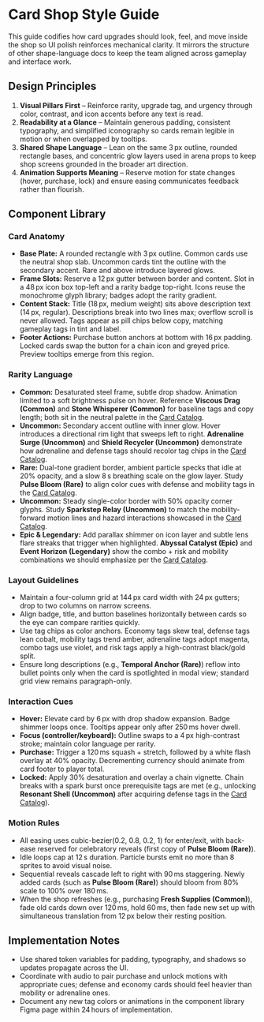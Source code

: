 # Card Shop Style Guide

This guide codifies how card upgrades should look, feel, and move inside the shop so UI polish reinforces mechanical clarity. It mirrors the structure of other shape-language docs to keep the team aligned across gameplay and interface work.

## Design Principles

1. **Visual Pillars First** – Reinforce rarity, upgrade tag, and urgency through color, contrast, and icon accents before any text is read.
2. **Readability at a Glance** – Maintain generous padding, consistent typography, and simplified iconography so cards remain legible in motion or when overlapped by tooltips.
3. **Shared Shape Language** – Lean on the same 3 px outline, rounded rectangle bases, and concentric glow layers used in arena props to keep shop screens grounded in the broader art direction.
4. **Animation Supports Meaning** – Reserve motion for state changes (hover, purchase, lock) and ensure easing communicates feedback rather than flourish.

## Component Library

### Card Anatomy

* **Base Plate:** A rounded rectangle with 3 px outline. Common cards use the neutral shop slab. Uncommon cards tint the outline with the secondary accent. Rare and above introduce layered glows.
* **Frame Slots:** Reserve a 12 px gutter between border and content. Slot in a 48 px icon box top-left and a rarity badge top-right. Icons reuse the monochrome glyph library; badges adopt the rarity gradient.
* **Content Stack:** Title (18 px, medium weight) sits above description text (14 px, regular). Descriptions break into two lines max; overflow scroll is never allowed. Tags appear as pill chips below copy, matching gameplay tags in tint and label.
* **Footer Actions:** Purchase button anchors at bottom with 16 px padding. Locked cards swap the button for a chain icon and greyed price. Preview tooltips emerge from this region.

### Rarity Language

* **Common:** Desaturated steel frame, subtle drop shadow. Animation limited to a soft brightness pulse on hover. Reference **Viscous Drag (Common)** and **Stone Whisperer (Common)** for baseline tags and copy length; both sit in the neutral palette in the [Card Catalog](card_catalog.md).
* **Uncommon:** Secondary accent outline with inner glow. Hover introduces a directional rim light that sweeps left to right. **Adrenaline Surge (Uncommon)** and **Shield Recycler (Uncommon)** demonstrate how adrenaline and defense tags should recolor tag chips in the [Card Catalog](card_catalog.md).
* **Rare:** Dual-tone gradient border, ambient particle specks that idle at 20% opacity, and a slow 8 s breathing scale on the glow layer. Study **Pulse Bloom (Rare)** to align color cues with defense and mobility tags in the [Card Catalog](card_catalog.md).
* **Uncommon:** Steady single-color border with 50% opacity corner glyphs. Study **Sparkstep Relay (Uncommon)** to match the mobility-forward motion lines and hazard interactions showcased in the [Card Catalog](card_catalog.md).
* **Epic & Legendary:** Add parallax shimmer on icon layer and subtle lens flare streaks that trigger when highlighted. **Abyssal Catalyst (Epic)** and **Event Horizon (Legendary)** show the combo + risk and mobility combinations we should emphasize per the [Card Catalog](card_catalog.md).

### Layout Guidelines

* Maintain a four-column grid at 144 px card width with 24 px gutters; drop to two columns on narrow screens.
* Align badge, title, and button baselines horizontally between cards so the eye can compare rarities quickly.
* Use tag chips as color anchors. Economy tags skew teal, defense tags lean cobalt, mobility tags trend amber, adrenaline tags adopt magenta, combo tags use violet, and risk tags apply a high-contrast black/gold split.
* Ensure long descriptions (e.g., **Temporal Anchor (Rare)**) reflow into bullet points only when the card is spotlighted in modal view; standard grid view remains paragraph-only.

### Interaction Cues

* **Hover:** Elevate card by 6 px with drop shadow expansion. Badge shimmer loops once. Tooltips appear only after 250 ms hover dwell.
* **Focus (controller/keyboard):** Outline swaps to a 4 px high-contrast stroke; maintain color language per rarity.
* **Purchase:** Trigger a 120 ms squash + stretch, followed by a white flash overlay at 40% opacity. Decrementing currency should animate from card footer to player total.
* **Locked:** Apply 30% desaturation and overlay a chain vignette. Chain breaks with a spark burst once prerequisite tags are met (e.g., unlocking **Resonant Shell (Uncommon)** after acquiring defense tags in the [Card Catalog](card_catalog.md)).

### Motion Rules

* All easing uses cubic-bezier(0.2, 0.8, 0.2, 1) for enter/exit, with back-ease reserved for celebratory reveals (first copy of **Pulse Bloom (Rare)**).
* Idle loops cap at 12 s duration. Particle bursts emit no more than 8 sprites to avoid visual noise.
* Sequential reveals cascade left to right with 90 ms staggering. Newly added cards (such as **Pulse Bloom (Rare)**) should bloom from 80% scale to 100% over 180 ms.
* When the shop refreshes (e.g., purchasing **Fresh Supplies (Common)**), fade old cards down over 120 ms, hold 60 ms, then fade new set up with simultaneous translation from 12 px below their resting position.

## Implementation Notes

* Use shared token variables for padding, typography, and shadows so updates propagate across the UI.
* Coordinate with audio to pair purchase and unlock motions with appropriate cues; defense and economy cards should feel heavier than mobility or adrenaline ones.
* Document any new tag colors or animations in the component library Figma page within 24 hours of implementation.
